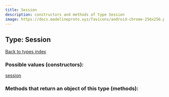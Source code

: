 ```yaml
---
title: Session
description: constructors and methods of type Session
image: https://docs.madelineproto.xyz/favicons/android-chrome-256x256.png
---
```

## Type: Session  
[Back to types index](index.md)



### Possible values (constructors):

[session](../constructors/session.md)  



### Methods that return an object of this type (methods):



